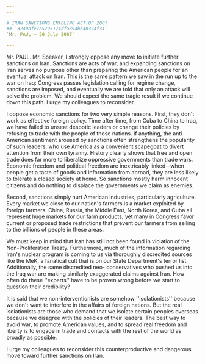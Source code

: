 ```yaml
---
---

# IRAN SANCTIONS ENABLING ACT OF 2007
## `3240afe7a5795174dfa894bb40374f34`
`Mr. PAUL — 30 July 2007`

---
```



Mr. PAUL. Mr. Speaker, I strongly oppose any move to initiate further 
sanctions on Iran. Sanctions are acts of war, and expanding sanctions 
on Iran serves no purpose other than preparing the American people for 
an eventual attack on Iran. This is the same pattern we saw in the run 
up to the war on Iraq: Congress passes legislation calling for regime 
change, sanctions are imposed, and eventually we are told that only an 
attack will solve the problem. We should expect the same tragic result 
if we continue down this path. I urge my colleagues to reconsider.

I oppose economic sanctions for two very simple reasons. First, they 
don't work as effective foreign policy. Time after time, from Cuba to 
China to Iraq, we have failed to unseat despotic leaders or change 
their policies by refusing to trade with the people of those nations. 
If anything, the anti-American sentiment aroused by sanctions often 
strengthens the popularity of such leaders, who use America as a 
convenient scapegoat to divert attention from their own tyranny. 
History clearly shows that free and open trade does far more to 
liberalize oppressive governments than trade wars. Economic freedom and 
political freedom are inextricably linked--when people get a taste of 
goods and information from abroad, they are less likely to tolerate a 
closed society at home. So sanctions mostly harm innocent citizens and 
do nothing to displace the governments we claim as enemies.

Second, sanctions simply hurt American industries, particularly 
agriculture. Every market we close to our nation's farmers is a market 
exploited by foreign farmers. China, Russia, the Middle East, North 
Korea, and Cuba all represent huge markets for our farm products, yet 
many in Congress favor current or proposed trade restrictions that 
prevent our farmers from selling to the billions of people in these 
areas.

We must keep in mind that Iran has still not been found in violation 
of the Non-Proliferation Treaty. Furthermore, much of the information 
regarding Iran's nuclear program is coming to us via thoroughly 
discredited sources like the MeK, a fanatical cult that is on our State 
Department's terror list. Additionally, the same discredited neo-
conservatives who pushed us into the Iraq war are making similarly 
exaggerated claims against Iran. How often do these ''experts'' have to 
be proven wrong before we start to question their credibility?

It is said that we non-interventionists are somehow ''isolationists'' 
because we don't want to interfere in the affairs of foreign nations. 
But the real isolationists are those who demand that we isolate certain 
peoples overseas because we disagree with the policies of their 
leaders. The best way to avoid war, to promote American values, and to 
spread real freedom and liberty is to engage in trade and contacts with 
the rest of the world as broadly as possible.

I urge my colleagues to reconsider this counterproductive and 
dangerous move toward further sanctions on Iran.